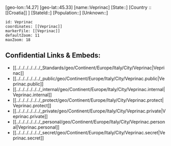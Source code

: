﻿---
location: [45.33,14.27]
mapzoom: [7,12] 
mapmarker: city 
type: City
tags:
- geo/City


SpocWebEntityId: 35245
isDeleted: false
confidential: public

---
[geo-lon::14.27]
[geo-lat::45.33]
[name::Veprinac]
[State::]
[Country :: [[Croatia]] ]
[StateId::]
[Population::]
[Unknown::]


```leaflet
id: Veprinac
coordinates: [[Veprinac]]
markerFile: [[Veprinac]]
defaultZoom: 11 
maxZoom: 18
```


## Confidential Links & Embeds: 
- [[../../../../../../_Standards/geo/Continent/Europe/Italy/City/Veprinac|Veprinac]] 
- [[../../../../../../_public/geo/Continent/Europe/Italy/City/Veprinac.public|Veprinac.public]] 
- [[../../../../../../_internal/geo/Continent/Europe/Italy/City/Veprinac.internal|Veprinac.internal]] 
- [[../../../../../../_protect/geo/Continent/Europe/Italy/City/Veprinac.protect|Veprinac.protect]] 
- [[../../../../../../_private/geo/Continent/Europe/Italy/City/Veprinac.private|Veprinac.private]] 
- [[../../../../../../_personal/geo/Continent/Europe/Italy/City/Veprinac.personal|Veprinac.personal]] 
- [[../../../../../../_secret/geo/Continent/Europe/Italy/City/Veprinac.secret|Veprinac.secret]] 
